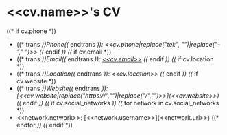 # <<cv.name>>'s CV

((* if cv.phone *))
- ((* trans *))Phone((* endtrans *)): <<cv.phone|replace("tel:", "")|replace("-"," ")>>
((* endif *))
((* if cv.email *))
- ((* trans *))Email((* endtrans *)): [<<cv.email>>](mailto:<<cv.email>>)
((* endif *))
((* if cv.location *))
- ((* trans *))Location((* endtrans *)): <<cv.location>>
((* endif *))
((* if cv.website *))
- ((* trans *))Website((* endtrans *)): [<<cv.website|replace("https://","")|replace("/","")>>](<<cv.website>>)
((* endif *))
((* if cv.social_networks *))
    ((* for network in cv.social_networks *))
- <<network.network>>: [<<network.username>>](<<network.url>>)
    ((* endfor *))
((* endif *))

